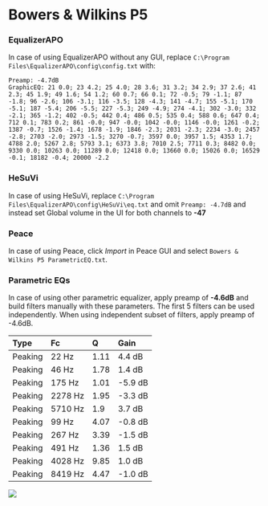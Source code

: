 # Bowers & Wilkins P5

### EqualizerAPO
In case of using EqualizerAPO without any GUI, replace `C:\Program Files\EqualizerAPO\config\config.txt`
with:
```
Preamp: -4.7dB
GraphicEQ: 21 0.0; 23 4.2; 25 4.0; 28 3.6; 31 3.2; 34 2.9; 37 2.6; 41 2.3; 45 1.9; 49 1.6; 54 1.2; 60 0.7; 66 0.1; 72 -0.5; 79 -1.1; 87 -1.8; 96 -2.6; 106 -3.1; 116 -3.5; 128 -4.3; 141 -4.7; 155 -5.1; 170 -5.1; 187 -5.4; 206 -5.5; 227 -5.3; 249 -4.9; 274 -4.1; 302 -3.0; 332 -2.1; 365 -1.2; 402 -0.5; 442 0.4; 486 0.5; 535 0.4; 588 0.6; 647 0.4; 712 0.1; 783 0.2; 861 -0.0; 947 -0.0; 1042 -0.0; 1146 -0.0; 1261 -0.2; 1387 -0.7; 1526 -1.4; 1678 -1.9; 1846 -2.3; 2031 -2.3; 2234 -3.0; 2457 -2.8; 2703 -2.0; 2973 -1.5; 3270 -0.7; 3597 0.0; 3957 1.5; 4353 1.7; 4788 2.0; 5267 2.8; 5793 3.1; 6373 3.8; 7010 2.5; 7711 0.3; 8482 0.0; 9330 0.0; 10263 0.0; 11289 0.0; 12418 0.0; 13660 0.0; 15026 0.0; 16529 -0.1; 18182 -0.4; 20000 -2.2
```

### HeSuVi
In case of using HeSuVi, replace `C:\Program Files\EqualizerAPO\config\HeSuVi\eq.txt` and omit `Preamp:
-4.7dB` and instead set Global volume in the UI for both channels to **-47**

### Peace
In case of using Peace, click *Import* in Peace GUI and select `Bowers & Wilkins P5 ParametricEQ.txt`.

### Parametric EQs
In case of using other parametric equalizer, apply preamp of **-4.6dB** and build filters manually
with these parameters. The first 5 filters can be used independently.
When using independent subset of filters, apply preamp of -4.6dB.

| Type    | Fc      |    Q | Gain    |
|:--------|:--------|:-----|:--------|
| Peaking | 22 Hz   | 1.11 | 4.4 dB  |
| Peaking | 46 Hz   | 1.78 | 1.4 dB  |
| Peaking | 175 Hz  | 1.01 | -5.9 dB |
| Peaking | 2278 Hz | 1.95 | -3.3 dB |
| Peaking | 5710 Hz | 1.9  | 3.7 dB  |
| Peaking | 99 Hz   | 4.07 | -0.8 dB |
| Peaking | 267 Hz  | 3.39 | -1.5 dB |
| Peaking | 491 Hz  | 1.36 | 1.5 dB  |
| Peaking | 4028 Hz | 9.85 | 1.0 dB  |
| Peaking | 8419 Hz | 4.47 | -1.0 dB |

![](https://raw.githubusercontent.com/jaakkopasanen/AutoEq/master/results/innerfidelity/sbaf-serious/Bowers%20&%20Wilkins%20P5/Bowers%20&%20Wilkins%20P5.png)